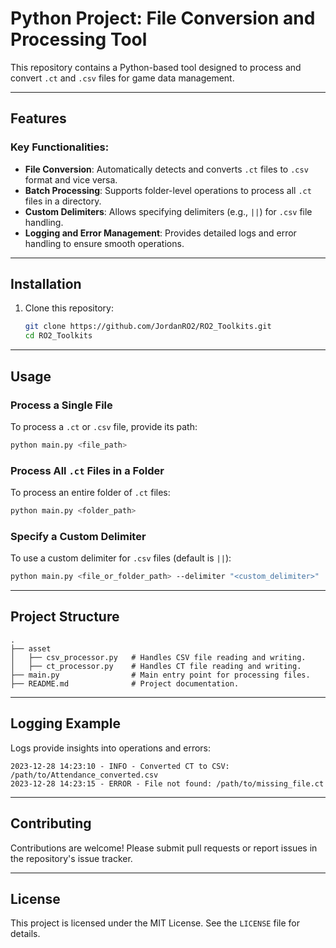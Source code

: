 # Python Project: File Conversion and Processing Tool

This repository contains a Python-based tool designed to process and convert `.ct` and `.csv` files for game data management.

---

## Features

### Key Functionalities:
- **File Conversion**: Automatically detects and converts `.ct` files to `.csv` format and vice versa.
- **Batch Processing**: Supports folder-level operations to process all `.ct` files in a directory.
- **Custom Delimiters**: Allows specifying delimiters (e.g., `||`) for `.csv` file handling.
- **Logging and Error Management**: Provides detailed logs and error handling to ensure smooth operations.

---

## Installation

1. Clone this repository:
   ```bash
   git clone https://github.com/JordanRO2/RO2_Toolkits.git
   cd RO2_Toolkits
   ```

---

## Usage

### Process a Single File
To process a `.ct` or `.csv` file, provide its path:
```bash
python main.py <file_path>
```

### Process All `.ct` Files in a Folder
To process an entire folder of `.ct` files:
```bash
python main.py <folder_path>
```

### Specify a Custom Delimiter
To use a custom delimiter for `.csv` files (default is `||`):
```bash
python main.py <file_or_folder_path> --delimiter "<custom_delimiter>"
```

---

## Project Structure

```plaintext
.
├── asset
│   ├── csv_processor.py   # Handles CSV file reading and writing.
│   ├── ct_processor.py    # Handles CT file reading and writing.
├── main.py                # Main entry point for processing files.
├── README.md              # Project documentation.
```

---

## Logging Example

Logs provide insights into operations and errors:
```plaintext
2023-12-28 14:23:10 - INFO - Converted CT to CSV: /path/to/Attendance_converted.csv
2023-12-28 14:23:15 - ERROR - File not found: /path/to/missing_file.ct
```

---

## Contributing

Contributions are welcome! Please submit pull requests or report issues in the repository's issue tracker.

---

## License

This project is licensed under the MIT License. See the `LICENSE` file for details.
